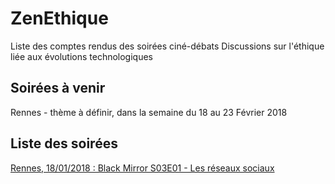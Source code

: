 # ZenEthique

Liste des comptes rendus des soirées ciné-débats
Discussions sur l'éthique liée aux évolutions technologiques

## Soirées à venir

Rennes - thème à définir, dans la semaine du 18 au 23 Février 2018

## Liste des soirées

[Rennes, 18/01/2018 : Black Mirror S03E01 - Les réseaux sociaux](https://github.com/Zenika/ZenEthique/tree/master/comptes-rendus/1-reseaux-sociaux)

